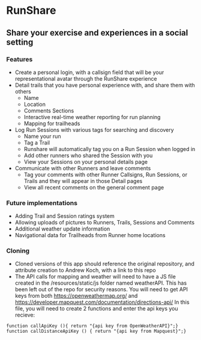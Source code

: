 # RunShare

## Share your exercise and experiences in a social setting

### Features
* Create a personal login, with a callsign field that will be your representational avatar through the RunShare experience
* Detail trails that you have personal experience with, and share them with others
  * Name
  * Location
  * Comments Sections
  * Interactive real-time weather reporting for run planning
  * Mapping for trailheads
* Log Run Sessions with various tags for searching and discovery
  * Name your run
  * Tag a Trail
  * Runshare will automatically tag you on a Run Session when logged in
  * Add other runners who shared the Session with you
  * View your Sessions on your personal details page
* Communicate with other Runners and leave comments
  * Tag your comments with other Runner Callsigns, Run Sessions, or Trails and they will appear in those Detail pages
  * View all recent comments on the general comment page
 
### Future implementations
* Adding Trail and Session ratings system
* Allowing uploads of pictures to Runners, Trails, Sessions and Comments
* Additional weather update information
* Navigational data for Trailheads from Runner home locations

### Cloning
* Cloned versions of this app should reference the original repository, and attribute creation to Andrew Koch, with a link to this repo
* The API calls for mapping and weather will need to have a JS file created in the /resources/static/js folder named weatherAPI. This has been left out of the repo for security reasons.  You will need to get API keys from both https://openweathermap.org/  and https://developer.mapquest.com/documentation/directions-api/ In this file, you will need to create 2 functions and enter the api keys you recieve:

`function callApiKey (){ return "{api key from OpenWeatherAPI}";}`
`function callDistanceApiKey () { return "{api key from Mapquest}";}`
